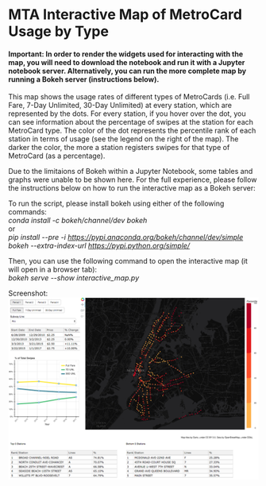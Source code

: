 # MTA Interactive Map of MetroCard Usage by Type

#### Important: In order to render the widgets used for interacting with the map, you will need to download the notebook and run it with a Jupyter notebook server. Alternatively, you can run the more complete map by running a Bokeh server (instructions below).

This map shows the usage rates of different types of MetroCards (i.e. Full Fare, 7-Day Unlimited, 30-Day Unlimited) at every station, which are represented by the dots. For every station, if you hover over the dot, you can see information about the percentage of swipes at the station for each MetroCard type. The color of the dot represents the percentile rank of each station in terms of usage (see the legend on the right of the map). The darker the color, the more a station registers swipes for that type of MetroCard (as a percentage).

Due to the limitaions of Bokeh within a Jupyter Notebook, some tables and graphs were unable to be shown here. For the full experience, please follow the instructions below on how to run the interactive map as a Bokeh server:

To run the script, please install bokeh using either of the following commands:
<br><i>conda install -c bokeh/channel/dev bokeh</i>
<br>or
<br><i>pip install --pre -i https://pypi.anaconda.org/bokeh/channel/dev/simple bokeh --extra-index-url https://pypi.python.org/simple/</i>

Then, you can use the following command to open the interactive map (it will open in a browser tab):
<br><i>bokeh serve --show interactive_map.py</i>

Screenshot:
<img src='screenshot.png'>
